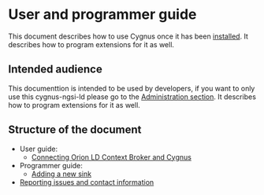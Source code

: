 # User and programmer guide
This document describes how to use Cygnus once it has been [installed](../installation_and_administration_guide/introduction.md). It describes how to program extensions for it as well.

## Intended audience
This documenttion is intended to be used by developers, if you want to only use this cygnus-ngsi-ld please go
to the [Administration section](../installation_and_administration_guide/introduction.md). It describes how to program extensions for it as well.
## Structure of the document

* User guide:
    * [Connecting Orion LD Context Broker and Cygnus](./connecting_orion.md)
* Programmer guide:
    * [Adding a new sink](./adding_new_sink.md)
* [Reporting issues and contact information](./issues_and_contact.md)
